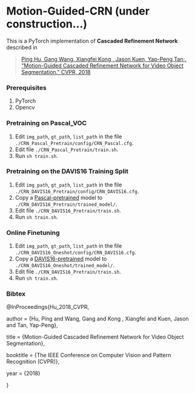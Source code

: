 # Motion-Guided-CRN (under construction...)

This is a PyTorch implementation of **Cascaded Refinement Network** described in
>[Ping Hu, Gang Wang, Xiangfei Kong , Jason Kuen, Yap-Peng Tan;. "Motion-Guided Cascaded Refinement Network for Video Object Segmentation." CVPR, 2018](https://sites.google.com/view/pinghu/projects/video-object-segmentation)

### Prerequisites
1. PyTorch
2. Opencv

### Pretraining on Pascal_VOC
1. Edit `img_path`, `gt_path`, `list_path`  in the file `./CRN_Pascal_Pretrain/config/CRN_Pascal.cfg`.
2. Edit file `./CRN_Pascal_Pretrain/train.sh`.
3. Run `sh train.sh`.

### Pretraining on the DAVIS16 Training Split
1. Edit `img_path`, `gt_path`, `list_path`  in the file `./CRN_DAVIS16_Pretrain/config/CRN_DAVIS16.cfg`.
2. Copy a [Pascal-pretrained]() model  to `./CRN_DAVIS16_Pretrain/trained_model/`. 
3. Edit file `./CRN_DAVIS16_Pretrain/train.sh`.
4. Run `sh train.sh`.

### Online Finetuning
1. Edit `img_path`, `gt_path`, `list_path`  in the file `./CRN_DAVIS16_Oneshot/config/CRN_DAVIS16.cfg`.
2. Copy a  [DAVIS16-pretrained]() model to `./CRN_DAVIS16_Oneshot/trained_model/`. 
3. Edit file `./CRN_DAVIS16_Pretrain/train.sh`.
4. Run `sh train.sh`.


### Bibtex
@InProceedings{Hu_2018_CVPR,

author = {Hu, Ping and Wang, Gang and Kong , Xiangfei and Kuen,  Jason and Tan, Yap-Peng},

title = {Motion-Guided Cascaded Refinement Network for Video Object Segmentation},

booktitle = {The IEEE Conference on Computer Vision and Pattern Recognition (CVPR)},

year = {2018}

}

